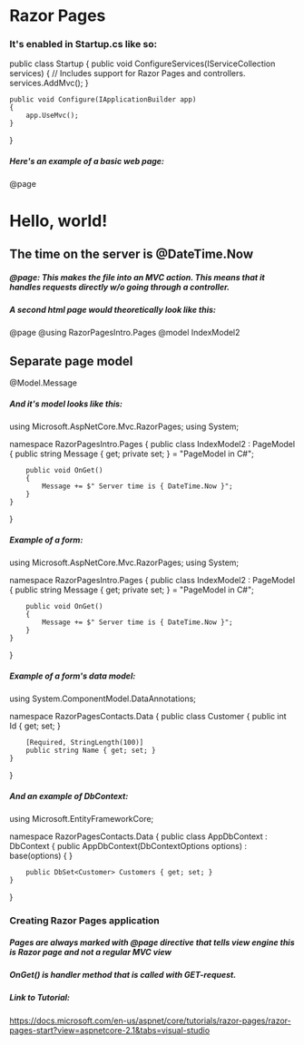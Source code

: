 # Razor Pages

### It's enabled in Startup.cs like so:
public class Startup
{
    public void ConfigureServices(IServiceCollection services)
    {
        // Includes support for Razor Pages and controllers.
        services.AddMvc();
    }

    public void Configure(IApplicationBuilder app)
    {
        app.UseMvc();
    }
}

##### Here's an example of a basic web page:
@page

<h1>Hello, world!</h1>
<h2>The time on the server is @DateTime.Now</h2>

##### @page: This makes the file into an MVC action. This means that it handles requests directly w/o going through a controller. 
##### A second html page would theoretically look like this:
@page
@using RazorPagesIntro.Pages
@model IndexModel2

<h2>Separate page model</h2>
<p>
    @Model.Message
</p>

##### And it's model looks like this:
using Microsoft.AspNetCore.Mvc.RazorPages;
using System;

namespace RazorPagesIntro.Pages
{
    public class IndexModel2 : PageModel
    {
        public string Message { get; private set; } = "PageModel in C#";

        public void OnGet()
        {
            Message += $" Server time is { DateTime.Now }";
        }
    }
}

##### Example of a form:
using Microsoft.AspNetCore.Mvc.RazorPages;
using System;

namespace RazorPagesIntro.Pages
{
    public class IndexModel2 : PageModel
    {
        public string Message { get; private set; } = "PageModel in C#";

        public void OnGet()
        {
            Message += $" Server time is { DateTime.Now }";
        }
    }
}

##### Example of a form's data model:
using System.ComponentModel.DataAnnotations;

namespace RazorPagesContacts.Data
{
    public class Customer
    {
        public int Id { get; set; }

        [Required, StringLength(100)]
        public string Name { get; set; }
    }
}

##### And an example of DbContext:
using Microsoft.EntityFrameworkCore;

namespace RazorPagesContacts.Data
{
    public class AppDbContext : DbContext
    {
        public AppDbContext(DbContextOptions options)
            : base(options)
        {
        }

        public DbSet<Customer> Customers { get; set; }
    }
}

### Creating Razor Pages application

##### Pages are always marked with @page directive that tells view engine this is Razor page and not a regular MVC view

##### OnGet() is handler method that is called with GET-request. 

##### Link to Tutorial:
https://docs.microsoft.com/en-us/aspnet/core/tutorials/razor-pages/razor-pages-start?view=aspnetcore-2.1&tabs=visual-studio
